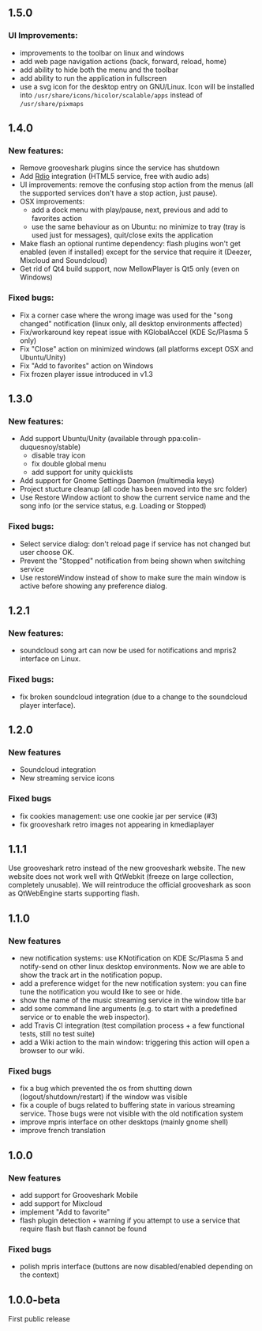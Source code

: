 ## 1.5.0

### UI Improvements:

- improvements to the toolbar on linux and windows
- add web page navigation actions (back, forward, reload, home)
- add ability to hide both the menu and the toolbar
- add ability to run the application in fullscreen
- use a svg icon for the desktop entry on GNU/Linux. Icon will be installed into
  ``/usr/share/icons/hicolor/scalable/apps`` instead of ``/usr/share/pixmaps``

## 1.4.0

### New features:
- Remove grooveshark plugins since the service has shutdown
- Add [Rdio](http://rdio.com) integration (HTML5 service, free with audio ads)
- UI improvements: remove the confusing stop action from the menus (all the supported services
  don't have a stop action, just pause).
- OSX improvements:
    - add a dock menu with play/pause, next, previous and add to favorites action
    - use the same behaviour as on Ubuntu: no minimize to tray (tray is used just for messages), quit/close exits the
      application
- Make flash an optional runtime dependency: flash plugins won't get enabled (even if installed) except
  for the service that require it (Deezer, Mixcloud and Soundcloud)
- Get rid of Qt4 build support, now MellowPlayer is Qt5 only (even on Windows)

### Fixed bugs:
- Fix a corner case where the wrong image was used for the "song changed" notification (linux only,
  all desktop environments affected)
- Fix/workaround key repeat issue with KGlobalAccel (KDE Sc/Plasma 5 only)
- Fix "Close" action on minimized windows (all platforms except OSX and Ubuntu/Unity)
- Fix "Add to favorites" action on Windows
- Fix frozen player issue introduced in v1.3


## 1.3.0

### New features:
- Add support Ubuntu/Unity (available through ppa:colin-duquesnoy/stable)
    - disable tray icon
    - fix double global menu
    - add support for unity quicklists
- Add support for Gnome Settings Daemon (multimedia keys)
- Project stucture cleanup (all code has been moved into the src folder)
- Use Restore Window actiont to show the current service name and the song info
  (or the service status, e.g. Loading or Stopped)
  
### Fixed bugs:

- Select service dialog: don't reload page if service has not changed but user
  choose OK.
- Prevent the "Stopped" notification from being shown when switching service
- Use restoreWindow instead of show to make sure the main window is active 
  before showing any preference dialog.


## 1.2.1

### New features:
- soundcloud song art can now be used for notifications and mpris2 interface on Linux.

### Fixed bugs:
- fix broken soundcloud integration (due to a change to the soundcloud player interface).

## 1.2.0

### New features
- Soundcloud integration
- New streaming service icons

### Fixed bugs
- fix cookies management: use one cookie jar per service (#3)
- fix grooveshark retro images not appearing in kmediaplayer

## 1.1.1

Use grooveshark retro instead of the new grooveshark website. 
The new website does not work well with QtWebkit (freeze on large collection, completely unusable).
We will reintroduce the official grooveshark as soon as QtWebEngine starts supporting flash.


## 1.1.0

### New features

- new notification systems: use KNotification on KDE Sc/Plasma 5 and notify-send on other
  linux desktop environments. Now we are able to show the track art in the notification popup.
- add a preference widget for the new notification system: you can fine tune the notification you
  would like to see or hide.
- show the name of the music streaming service in the window title bar
- add some command line arguments (e.g. to start with a predefined service or to enable the web inspector).
- add Travis CI integration (test compilation process + a few functional tests, still no test suite)
- add a Wiki action to the main window: triggering this action will open a browser to our wiki.

### Fixed bugs

- fix a bug which prevented the os from shutting down (logout/shutdown/restart) if the window was visible
- fix a couple of bugs related to buffering state in various streaming service. Those bugs were not 
  visible with the old notification system
- improve mpris interface on other desktops (mainly gnome shell)
- improve french translation

## 1.0.0

### New features
- add support for Grooveshark Mobile
- add support for Mixcloud
- implement "Add to favorite"
- flash plugin detection + warning if you attempt to use a service that require flash but flash cannot be found

### Fixed bugs
- polish mpris interface (buttons are now disabled/enabled depending on the context)

## 1.0.0-beta

First public release
